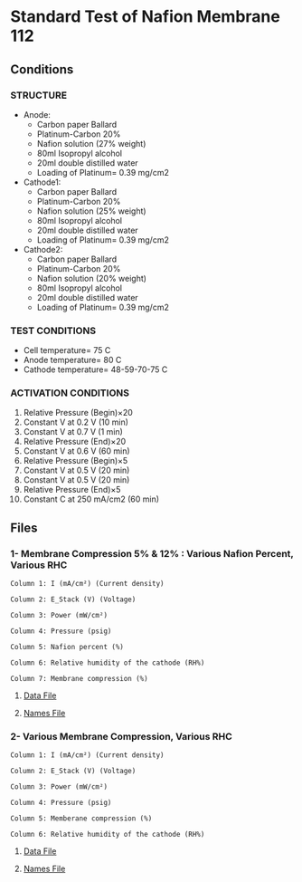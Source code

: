 # Standard Test of Nafion Membrane 112

## Conditions

### STRUCTURE
- Anode: 
	- Carbon paper Ballard
	- Platinum-Carbon 20% 
	- Nafion solution (27% weight)
	- 80ml Isopropyl alcohol
	- 20ml double distilled water 
	- Loading of Platinum= 0.39 mg/cm2
- Cathode1: 
	- Carbon paper Ballard
	- Platinum-Carbon 20%
	- Nafion solution (25% weight)
	- 80ml Isopropyl alcohol
	- 20ml double distilled water
	- Loading of Platinum= 0.39 mg/cm2
- Cathode2:
	- Carbon paper Ballard
	- Platinum-Carbon 20%
	- Nafion solution (20% weight)
	- 80ml Isopropyl alcohol
	- 20ml double distilled water 
	- Loading of Platinum= 0.39 mg/cm2

### TEST CONDITIONS
- Cell temperature= 75 C
- Anode temperature= 80 C
- Cathode temperature= 48-59-70-75 C

### ACTIVATION CONDITIONS
1. Relative Pressure (Begin)×20
2. Constant V at 0.2 V (10 min)
3. Constant V at 0.7 V (1 min)
4. Relative Pressure (End)×20
5. Constant V at 0.6 V (60 min)
6. Relative Pressure (Begin)×5
7. Constant V at 0.5 V (20 min)
8. Constant V at 0.5 V (20 min)
9. Relative Pressure (End)×5
10. Constant C at 250 mA/cm2 (60 min)

## Files

### 1- Membrane Compression 5% & 12% : Various Nafion Percent, Various RHC			

```
Column 1: I (mA/cm²) (Current density)

Column 2: E_Stack (V) (Voltage)

Column 3: Power (mW/cm²)

Column 4: Pressure (psig) 

Column 5: Nafion percent (%) 

Column 6: Relative humidity of the cathode (RH%)

Column 7: Membrane compression (%)
```			
	

1. [Data File](1.csv)		

2. [Names File](1.names)


### 2- Various Membrane Compression, Various RHC


```
Column 1: I (mA/cm²) (Current density)

Column 2: E_Stack (V) (Voltage)

Column 3: Power (mW/cm²)

Column 4: Pressure (psig) 

Column 5: Memberane compression (%) 

Column 6: Relative humidity of the cathode (RH%) 
```

1. [Data File](2.csv)		

2. [Names File](2.names)
